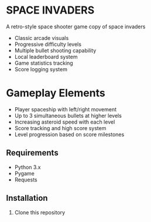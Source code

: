 # SPACE INVADERS

A retro-style space shooter game copy of space invaders

- Classic arcade visuals
- Progressive difficulty levels
- Multiple bullet shooting capability
- Local leaderboard system
- Game statistics tracking
- Score logging system

# Gameplay Elements

- Player spaceship with left/right movement
- Up to 3 simultaneous bullets at higher levels
- Increasing asteroid speed with each level
- Score tracking and high score system
- Level progression based on score milestones

## Requirements

- Python 3.x
- Pygame
- Requests

## Installation

1. Clone this repository
